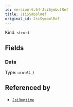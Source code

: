```yaml
---
id: version-0.64-JsiSymbolRef
title: JsiSymbolRef
original_id: JsiSymbolRef
---
```


Kind: `struct`

## Fields
### Data
Type: `uint64_t`



## Referenced by
- [`JsiRuntime`](JsiRuntime)
